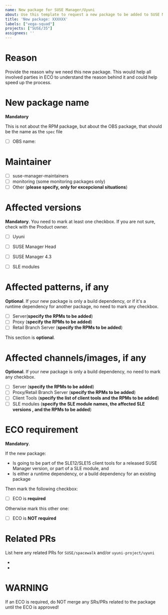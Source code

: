 ```yaml
---
name: New package for SUSE Manager/Uyuni
about: Use this template to request a new package to be added to SUSE Manager/Uyuni
title: 'New package: XXXXXX'
labels: ["vega-squad"]
projects: ["SUSE/35"]
assignees: ''
---
```

# Reason

Provide the reason why we need this new package. This would help all involved parties in ECO to understand the reason behind it and could help speed up the process.

# New package name

**Mandatory**

This is not about the RPM package, but about the OBS package, that should be the name as the `spec` file

- [ ] OBS name: 

# Maintainer

- [ ] suse-manager-maintainers
- [ ] monitoring (some monitoring packages only)
- [ ] Other (**please specify, only for excepcional situations**)

# Affected versions

**Mandatory**. You need to mark at least one checkbox. If you are not sure, check with the Product owner.

- [ ] Uyuni
- [ ] SUSE Manager Head
- [ ] SUSE Manager 4.3
- [ ] SLE modules


# Affected patterns, if any

**Optional**. If your new package is only a build dependency, or if it's a runtime dependency for another package, no need to mark any checkbox. 

- [ ] Server(**specify the RPMs to be added**)
- [ ] Proxy (**specify the RPMs to be added**)
- [ ] Retail Branch Server (**specify the RPMs to be added**)

This section is **optional**. 

# Affected channels/images, if any

**Optional**. If your new package is only a build dependency, no need to mark any checkbox.

- [ ] Server (**specify the RPMs to be added**)
- [ ] Proxy/Retail Branch Server (**specify the RPMs to be added**)
- [ ] Client Tools (**specify the list of client tools and the RPMs to be added**)
- [ ] SLE modules (**specify the SLE module names, the affected SLE versions , and the RPMs to be added**)

# ECO requirement

**Mandatory**.

If the new package:
- Is going to be part of the SLE12/SLE15 client tools for a released SUSE Manager version, or part of a SLE module, and
- Is either a runtime dependency, or a build dependency for an existing package

Then mark the following checkbox:
- [ ] ECO is **required**

Otherwise mark this other one:
- [ ] ECO is **NOT required**

# Related PRs

List here any related PRs for `SUSE/spacewalk` and/or `uyuni-project/uyuni`

-
-

# WARNING

If an ECO is required, do NOT merge any SRs/PRs related to the package until the ECO is approved!

